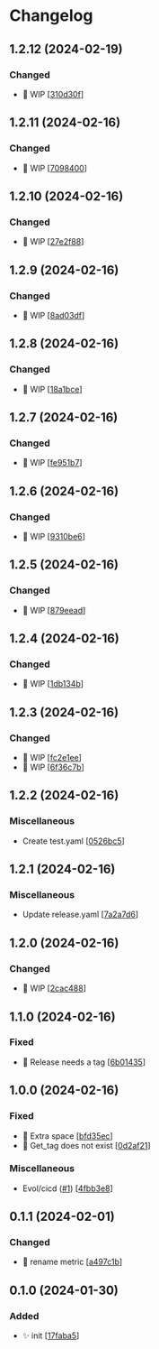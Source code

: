 # Changelog

<a name="1.2.12"></a>
## 1.2.12 (2024-02-19)

### Changed

- 🔧 WIP [[310d30f](https://github.com/afreyermuth98/changewatch-exporter/commit/310d30f9cf8b7febfcbfbdbbcf11dfeafe2a2822)]


<a name="1.2.11"></a>
## 1.2.11 (2024-02-16)

### Changed

- 🔧 WIP [[7098400](https://github.com/afreyermuth98/changewatch-exporter/commit/7098400f81cfb5df23273d44f9ef20f95808f58b)]


<a name="1.2.10"></a>
## 1.2.10 (2024-02-16)

### Changed

- 🔧 WIP [[27e2f88](https://github.com/afreyermuth98/changewatch-exporter/commit/27e2f88ba85b2e797120e9a3d4582febff5aab9f)]


<a name="1.2.9"></a>
## 1.2.9 (2024-02-16)

### Changed

- 🔧 WIP [[8ad03df](https://github.com/afreyermuth98/changewatch-exporter/commit/8ad03df6612cac60e5dca70e7e8c6b2b233d5b52)]


<a name="1.2.8"></a>
## 1.2.8 (2024-02-16)

### Changed

- 🔧 WIP [[18a1bce](https://github.com/afreyermuth98/changewatch-exporter/commit/18a1bce0e1f35025bad4737cb250c60229ab7ca7)]


<a name="1.2.7"></a>
## 1.2.7 (2024-02-16)

### Changed

- 🔧 WIP [[fe951b7](https://github.com/afreyermuth98/changewatch-exporter/commit/fe951b72ff098cca057166f586b2b59a2234c93b)]


<a name="1.2.6"></a>
## 1.2.6 (2024-02-16)

### Changed

- 🔧 WIP [[9310be6](https://github.com/afreyermuth98/changewatch-exporter/commit/9310be63ac1dac3afa76a7e7d18570af24a78a6a)]


<a name="1.2.5"></a>
## 1.2.5 (2024-02-16)

### Changed

- 🔧 WIP [[879eead](https://github.com/afreyermuth98/changewatch-exporter/commit/879eead8e1a83f340a48cdd9741680f014548483)]


<a name="1.2.4"></a>
## 1.2.4 (2024-02-16)

### Changed

- 🔧 WIP [[1db134b](https://github.com/afreyermuth98/changewatch-exporter/commit/1db134bb5709040979209d66207eac5ed16bb25c)]


<a name="1.2.3"></a>
## 1.2.3 (2024-02-16)

### Changed

- 🔧 WIP [[fc2e1ee](https://github.com/afreyermuth98/changewatch-exporter/commit/fc2e1ee6e283f4313b67abdde77030eacd280cc5)]
- 🔧 WIP [[6f36c7b](https://github.com/afreyermuth98/changewatch-exporter/commit/6f36c7bf6f1fe08e9330910bc5144b26fa6d6464)]


<a name="1.2.2"></a>
## 1.2.2 (2024-02-16)

### Miscellaneous

-  Create test.yaml [[0526bc5](https://github.com/afreyermuth98/changewatch-exporter/commit/0526bc5bfa4aa7f0c42c1fb04151d0aae30c4646)]


<a name="1.2.1"></a>
## 1.2.1 (2024-02-16)

### Miscellaneous

-  Update release.yaml [[7a2a7d6](https://github.com/afreyermuth98/changewatch-exporter/commit/7a2a7d6b58a7decc2ced4a6a53641b9f66c7a4d1)]


<a name="1.2.0"></a>
## 1.2.0 (2024-02-16)

### Changed

- 🔧 WIP [[2cac488](https://github.com/afreyermuth98/changewatch-exporter/commit/2cac488d6707f7d15639cf1fef5ff53194b6d24c)]


<a name="1.1.0"></a>
## 1.1.0 (2024-02-16)

### Fixed

- 🐛 Release needs a tag [[6b01435](https://github.com/afreyermuth98/changewatch-exporter/commit/6b01435fa05685c2372e99a2dc06ff6b0d08baa0)]


<a name="1.0.0"></a>
## 1.0.0 (2024-02-16)

### Fixed

- 🐛 Extra space [[bfd35ec](https://github.com/afreyermuth98/changewatch-exporter/commit/bfd35ec4e42447d5ba6a816978b9f6b20a01fdfa)]
- 🐛 Get_tag does not exist [[0d2af21](https://github.com/afreyermuth98/changewatch-exporter/commit/0d2af211acb7c216e5dba7883df5b371dabb82e1)]

### Miscellaneous

-  Evol/cicd ([#1](https://github.com/afreyermuth98/changewatch-exporter/issues/1)) [[4fbb3e8](https://github.com/afreyermuth98/changewatch-exporter/commit/4fbb3e806b731e3d52bd87a3c9c3551c4b4dd481)]


<a name="0.1.1"></a>
## 0.1.1 (2024-02-01)

### Changed

- 🚚 rename metric [[a497c1b](https://github.com/afreyermuth98/changewatch-exporter/commit/a497c1bf5ab89c76cda5a136609c7174a0934e9a)]


<a name="0.1.0"></a>
## 0.1.0 (2024-01-30)

### Added

- ✨ init [[17faba5](https://github.com/afreyermuth98/changewatch-exporter/commit/17faba5b21a7ad1c25156818a54b87b982ec7b9d)]


